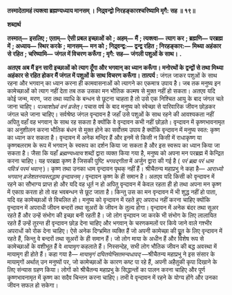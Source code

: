 **तस्मादेतामहं त्यक्त्वा ब्रह्मण्यध्याय मानसम् ।** **निद्र्वन्द्वो निरहङ्कारश्चरिष्यामि मृगै: सह ॥ १९॥** 

**शब्दार्थ** 

**तस्मात्—** **इसलिए** **; एताम्—** **ऐसी प्रबल इच्छाओं को** **; अहम्—** **मैं** **; त्यक्त्वा—** **त्याग कर** **; ब्रह्मणि—** **परब्रह्म में** **; अध्याय—** **स्थिर करके** **;** **मानसम्—** **मन को** **; निद्र्वन्द्व:—** **द्वन्द्व रहित** **; निरहङ्कार:—** **मिथ्या अहंकार से रहित** **; चरिष्यामि—** **जंगल में विचरण करूँगा** **; मृगै: सह—** **जंगली पशुओं के साथ।** **.** 

**अतएव अब मैं इन सारी इच्छाओं को त्याग दूँगा और भगवान् का ध्यान करूँगा। मनोरथों के** **द्वन्द्वों से तथा मिथ्या अहंकार से रहित होकर मैं जंगल में पशुओं के साथ विचरण करूँगा।** **तात्पर्य :** जंगल जाकर पशुओं के साथ रहना और भगवान् का ध्यान करना ही कामवासनाओं को त्यागने का एकमात्र उपाय है। जब तक मनुष्य इन कामेच्छाओं को त्याग नहीं देता तब तक उसका मन भौतिक कल्मष से मुक्त नहीं हो सकता। अतएव यदि कोई जन्म, मरण, जरा तथा व्याधि के बन्धन से छूटना चाहता है तो उसे एक निश्चित आयु के बाद जंगल चले जाना चाहिए। *पञ्चाशोध्र्वं वनं व्रजेत्।* पचास वर्ष के बाद मनुष्य को स्वेच्छा से पारिवारिक जीवन छोड़कर जंगल चले जाना चाहिए। सर्वश्रेष्ठ जंगल वृन्दावन है जहाँ उसे पशुओं के साथ रहने की आवश्यकता नहीं अपितु वहाँ वह भगवान् के साथ रह सकता है क्योंकि वे वृन्दावन कभी नहीं छोड़ते। वृन्दावन में कृष्णभावनामृत का अनुशीलन करना भौतिक बंधन से मुक्त होने का सर्वोत्तम उपाय है क्योंकि वृन्दावन में मनुष्य स्वत: कृष्ण का ध्यान कर सकता है। वृन्दावन में अनेक मन्दिर हैं और इनमें से किसी न किसी में राधाकृष्ण या कृष्णबलराम के रूप में भगवान् के स्वरूप का दर्शन किया जा सकता है और इस स्वरूप का ध्यान किया जा सकता है। जैसा कि यहाँ *ब्रह्मण्यध्याय* शब्दों द्वारा व्यक्त किया गया है, मनुष्य को अपना मन परब्रह्म में केन्द्रित करना चाहिए। यह परब्रह्म कृष्ण है जिसकी पुष्टि *भगवद्गीता* में अर्जुन द्वारा की गई है ( *परं ब्रह्म परं धाम पवित्रं परमं भवान्* )। कृष्ण तथा उनका धाम वृन्दावन पृथक् नहीं हैं। श्रीचैतन्य महाप्रभु ने कहा है— *आराध्यो भगवान् व्रजेशतनयस्तद्धाम वृन्दावनम्।*  वृन्दावन कृष्ण के ही समान है। अतएव यदि किसी को वृन्दावन में रहने का सौभाग्य प्राप्त हो और यदि वह धूर्त न हो अपितु वृन्दावन में केवल रहता ही हो तथा अपना मन कृष्ण में एकाग्र करता हो तो वह भवबन्धन से छूट जाता है। किन्तु उस का मन वृन्दावन में भी शुद्ध नहीं हो पाता, यदि वह कामेच्छाओं से विचलित हो। मनुष्य को वृन्दावन में रहते हुए अपराध नहीं करना चाहिए क्योंकि वृन्दावन में अपराधी जीवन बन्दरों तथा सूअरों के जीवन के तुल्य होगा। वृन्दावन में अनेक बंदर तथा सूअर रहते हैं और उन्हें संभोग की इच्छा बनी रहती है। जो लोग वृन्दावन जा करके भी संभोग के लिए लालायित रहते हैं उन्हें तुरन्त ही वृन्दावन छोड़ देना चाहिए और भगवान् के चरणकमलों पर किये जाने वाले गश्भीर अपराधों को रोक देना चाहिए। ऐसे अनेक दिग्भ्रमित व्यक्ति हैं जो अपनी कामेच्छा की पूॢत के लिए वृन्दावन में रहते हैं, किन्तु वे बन्दरों तथा सूअरों के ही समान हैं। जो लोग माया के अधीन हैं और विशेष रूप से कामेच्छाओं के वशीभूत हैं वे *मायामृग* कहलाते हैं। निस्सन्देह, सभी लोग भौतिक जीवन की बद्ध अवस्था में मायामृग ही होते हैं। कहा गया है— *मायामृगं दयितयेप्सितमन्वधावद्* —श्रीचैतन्य महाप्रभु ने इस संसार के मायामृगों अर्थात् उन मनुष्यों पर, जो कामेच्छाओं के कारण कष्ट पा रहे हैं, अपनी अहैतुकी कृपा दिखाने के लिए संन्यास ग्रहण किया। लोगों को श्रीचैतन्य महाप्रभु के सिद्धान्तों का पालन करना चाहिए और पूर्ण कृष्णभावनामृत में कृष्ण का सदैव चिन्तन करना चाहिए। तभी वे वृन्दावन में रहने के योग्य होंगे और उनका जीवन सफल हो सकेगा।  